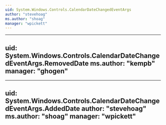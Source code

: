 ```yaml
---
uid: System.Windows.Controls.CalendarDateChangedEventArgs
author: "stevehoag"
ms.author: "shoag"
manager: "wpickett"
---
```


---
uid: System.Windows.Controls.CalendarDateChangedEventArgs.RemovedDate
ms.author: "kempb"
manager: "ghogen"
---

---
uid: System.Windows.Controls.CalendarDateChangedEventArgs.AddedDate
author: "stevehoag"
ms.author: "shoag"
manager: "wpickett"
---
